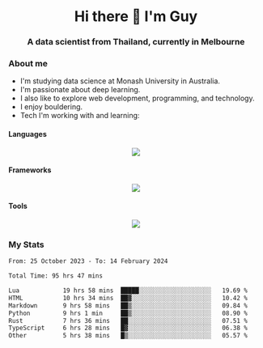 <h1 align="center">Hi there 👋 I'm Guy</h1>
<h3 align="center">A data scientist from Thailand, currently in Melbourne</h3>

### About me

- I'm studying data science at Monash University in Australia.
- I'm passionate about deep learning.
- I also like to explore web development, programming, and technology.
- I enjoy bouldering.
- Tech I'm working with and learning:

#### Languages

<div align="center">
    <img src="https://skillicons.dev/icons?i=py,ts,js,html,css,rust" />
</div>

#### Frameworks

<div align="center">
    <img src="https://skillicons.dev/icons?i=pytorch,tensorflow,fastapi,react" /><br>
</div>

#### Tools

<div align="center">
    <img src="https://skillicons.dev/icons?i=postgres,redis,docker" /><br>
</div>

### My Stats

<!--START_SECTION:waka-->

```txt
From: 25 October 2023 - To: 14 February 2024

Total Time: 95 hrs 47 mins

Lua            19 hrs 58 mins  █████░░░░░░░░░░░░░░░░░░░░   19.69 %
HTML           10 hrs 34 mins  ██▓░░░░░░░░░░░░░░░░░░░░░░   10.42 %
Markdown       9 hrs 58 mins   ██▒░░░░░░░░░░░░░░░░░░░░░░   09.84 %
Python         9 hrs 1 min     ██▒░░░░░░░░░░░░░░░░░░░░░░   08.90 %
Rust           7 hrs 36 mins   ██░░░░░░░░░░░░░░░░░░░░░░░   07.51 %
TypeScript     6 hrs 28 mins   █▓░░░░░░░░░░░░░░░░░░░░░░░   06.38 %
Other          5 hrs 38 mins   █▒░░░░░░░░░░░░░░░░░░░░░░░   05.57 %
```

<!--END_SECTION:waka-->
